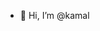 - 👋 Hi, I’m @kamal


<!---
kamal2git/kamal2git is a ✨ special ✨ repository because its `README.md` (this file) appears on your GitHub profile.
You can click the Preview link to take a look at your changes.
--->
